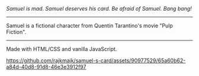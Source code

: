 *Samuel is mad. Samuel deserves his card.*
*Be afraid of Samuel. Bang bang!*

---

Samuel is a fictional character from Quentin Tarantino's movie "Pulp Fiction".

--- 

Made with HTML/CSS and vanilla JavaScript.


https://github.com/rajkmajk/samuel-s-card/assets/90977529/65a60b62-a84d-40d8-91d8-46e3e3912f97

